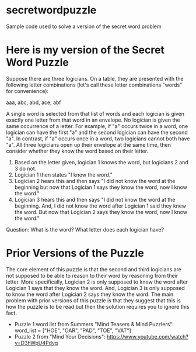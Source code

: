 # secretwordpuzzle
Sample code used to solve a version of the secret word problem

# Here is my version of the Secret Word Puzzle

Suppose there are three logicians. On a table, they are presented with the following letter combinations (let's call these letter combinations "words" for convenience):

aaa, abc, abd, ace, abf

A single word is selected from that list of words and each logician is given exactly one letter from that word in an envelope. No logician is given the same occurrence of a letter. For example, if "a" occurs twice in a word, one logician can have the first "a" and the second logician can have the second "a". In contrast, if "a" occurs once in a word, two logicians cannot both have "a". All three logicians open up their envelope at the same time, then consider whether they know the word based on their letter.

1. Based on the letter given, logician 1 knows the word, but logicians 2 and 3 do not. 
2. Logician 1 then states "I know the word."
3. Logician 2 hears this and then says "I did not know the word at the beginning but now that Logician 1 says they know the word, now I know the word."
4. Logician 3 hears this and then says "I did not know the word at the beginning. And, I did not know the word after Logician 1 said they knew the word. But now that Logician 2 says they know the word, now I know the word."

Question: What is the word? What letter does each logician have?

# Prior Versions of the Puzzle

The core element of this puzzle is that the second and third logicians are not supposed to be able to reason to their word by reasoning from their letter. More specifically, Logician 2 is only supposed to know the word after Logician 1 says that they know the word. And, Logician 3 is only supposed to know the word after Logician 2 says they know the word. The main problem with prior versions of this puzzle is that they suggest that this is how the puzzle is to be read but then the solution requires you to ignore this fact. 

- Puzzle 1 word list from Summers "Mind Teasers & Mind Puzzlers": word_list = ["HOE", "OAR", "PAD", "TOE", "VAT"] 
- Puzzle 2 from "Mind Your Decisions": https://www.youtube.com/watch?v=D3hWpU4Pdvg

